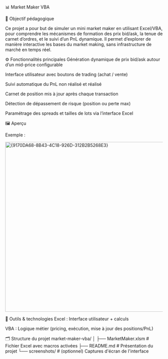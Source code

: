 📊 Market Maker VBA


🎯 Objectif pédagogique


Ce projet a pour but de simuler un mini market maker en utilisant Excel/VBA, pour comprendre les mécanismes de formation des prix bid/ask, la tenue de carnet d’ordres, et le suivi d’un PnL dynamique. Il permet d’explorer de manière interactive les bases du market making, sans infrastructure de marché en temps réel.

⚙️ Fonctionnalités principales
Génération dynamique de prix bid/ask autour d’un mid-price configurable

Interface utilisateur avec boutons de trading (achat / vente)

Suivi automatique du PnL non réalisé et réalisé

Carnet de position mis à jour après chaque transaction

Détection de dépassement de risque (position ou perte max)

Paramétrage des spreads et tailles de lots via l’interface Excel

🖼️ Aperçu


Exemple :

<img width="743" height="542" alt="{9170DA68-8B43-4C18-926D-312B2B5268E3}" src="https://github.com/user-attachments/assets/8b6bb569-ef54-4058-96d4-1f9eb80ae118" />

🧰 Outils & technologies
Excel : Interface utilisateur + calculs

VBA : Logique métier (pricing, exécution, mise à jour des positions/PnL)

🗂️ Structure du projet
market-maker-vba/
│
├── MarketMaker.xlsm         # Fichier Excel avec macros activées
├── README.md                # Présentation du projet
└── screenshots/             # (optionnel) Captures d'écran de l'interface
